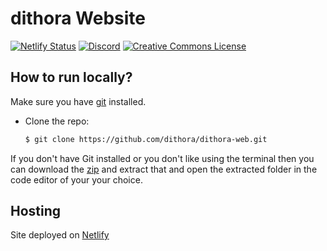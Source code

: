 # dithora Website 
<!-- Markdown snippet -->
[![Netlify Status](https://api.netlify.com/api/v1/badges/beeb7e86-4485-4381-8529-6b2a92df5dd7/deploy-status)](https://app.netlify.com/sites/darksoul/deploys)
[![Discord](https://img.shields.io/discord/810444719356248064?label=Discord&style=flat-square)](https://discord.gg/PunMqQRNFv)
<a rel="license" href="http://creativecommons.org/licenses/by-nd/4.0/"><img alt="Creative Commons License" style="border-width:0" src="https://i.creativecommons.org/l/by-nd/4.0/80x15.png"/></a>

## How to run locally?

Make sure you have [git](https://git-scm.com/) installed.

- Clone the repo:

  ```bash
  $ git clone https://github.com/dithora/dithora-web.git
  ```
If you don't have Git installed or you don't like using the terminal then you can download the [zip](https://github.com/dithora/dithora-web/archive/refs/heads/main.zip) and extract that and open the extracted folder in the code editor of your your choice.
## Hosting 
Site deployed on [Netlify](https://www.netlify.com)
